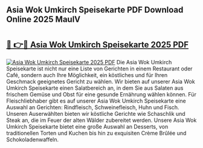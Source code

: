 ## Asia Wok Umkirch Speisekarte PDF Download Online 2025 MaulV

# <h2><a href="http://gcb9m2.nevu.top/?p=Asia+Wok+Umkirch+Speisekarte">🔗 👉🔴 Asia Wok Umkirch Speisekarte 2025 PDF</a></h2>

[![Asia Wok Umkirch Speisekarte 2025 PDF](https://i.imgur.com/dBaPXMq.png)](http://gcb9m2.nevu.top/?p=Asia+Wok+Umkirch+Speisekarte)
Die Asia Wok Umkirch Speisekarte ist nicht nur eine Liste von Gerichten in einem Restaurant oder Café, sondern auch Ihre Möglichkeit, ein köstliches und für Ihren Geschmack geeignetes Gericht zu wählen. Wir bieten auf unserer Asia Wok Umkirch Speisekarte einen Salatbereich an, in dem Sie aus Salaten aus frischem Gemüse und Obst für eine gesunde Ernährung wählen können. Für Fleischliebhaber gibt es auf unserer Asia Wok Umkirch Speisekarte eine Auswahl an Gerichten: Rindfleisch, Schweinefleisch, Huhn und Fisch. Unseren Auserwählten bieten wir köstliche Gerichte wie Schaschlik und Steak an, die im Feuer der alten Wälder zubereitet werden. Unsere Asia Wok Umkirch Speisekarte bietet eine große Auswahl an Desserts, von traditionellen Torten und Kuchen bis hin zu exquisiten Crème Brûlée und Schokoladenwaffeln.
